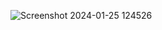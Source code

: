 
![Screenshot 2024-01-25 124526](https://github.com/aniket-wankhade0101/login.github.io/assets/141629748/1b5d61e0-6759-4e2f-a273-1d15d23c7751)

